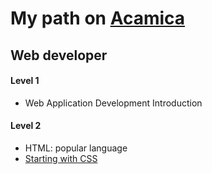 <h1>My path on <a href="https://www.acamica.com/">Acamica</a></h1>

<h2>Web developer</h2>

<h4>Level 1</h4>
<ul>
  <li>Web Application Development Introduction</li>
</ul>


<h4>Level 2</h4>
<ul>
	<li>HTML: popular language</li>
	<li><a href="https://www.evernote.com/l/AT6NsNp9uTVMf56BQxrJG21mKpH1AIlaA88" target="_blank">Starting with CSS</a></li>
</ul>

